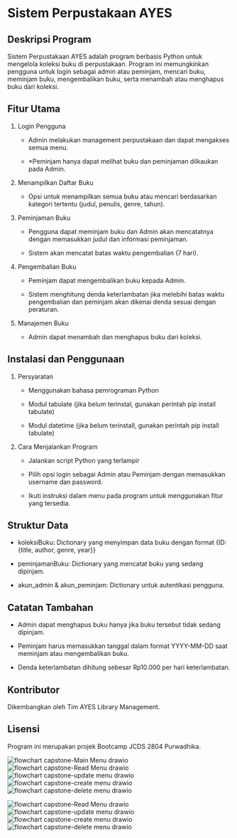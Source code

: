 # Sistem Perpustakaan AYES 

## Deskripsi Program

Sistem Perpustakaan AYES adalah program berbasis Python untuk mengelola koleksi buku di perpustakaan. Program ini memungkinkan pengguna untuk login sebagai admin atau peminjam, mencari buku, meminjam buku, mengembalikan buku, serta menambah atau menghapus buku dari koleksi.

## Fitur Utama

1. Login Pengguna

    * Admin melakukan management perpustakaan dan dapat mengakses semua menu.

    * *Peminjam hanya dapat melihat buku dan peminjaman dilkaukan pada Admin.

2. Menampilkan Daftar Buku

    * Opsi untuk menampilkan semua buku atau mencari berdasarkan kategori tertentu (judul, penulis, genre, tahun).

3. Peminjaman Buku

    * Pengguna dapat meminjam buku dan Admin akan mencatatnya dengan memasukkan judul dan informasi peminjaman.

    * Sistem akan mencatat batas waktu pengembalian (7 hari).

4. Pengembalian Buku

    * Peminjam dapat mengembalikan buku kepada Admin.

    * Sistem menghitung denda keterlambatan jika melebihi batas waktu pengembalian dan peminjam akan dikenai denda sesuai dengan peraturan.

5. Manajemen Buku

    * Admin dapat menambah dan menghapus buku dari koleksi.

## Instalasi dan Penggunaan

1. Persyaratan

    * Menggunakan bahasa pemrograman Python

    * Modul tabulate (jika belum terinstal, gunakan perintah pip install tabulate) 

    * Modul datetime (jika belum terinstall, gunakan perintah pip install tabulate)

2. Cara Menjalankan Program

    * Jalankan script Python yang terlampir

    * Pilih opsi login sebagai Admin atau Peminjam dengan memasukkan username dan password.

    * Ikuti instruksi dalam menu pada program untuk menggunakan fitur yang tersedia.

## Struktur Data

    
* koleksiBuku: Dictionary yang menyimpan data buku dengan format {ID: {title, author, genre, year}}

* peminjamanBuku: Dictionary yang mencatat buku yang sedang dipinjam.

* akun_admin & akun_peminjam: Dictionary untuk autentikasi pengguna.

## Catatan Tambahan

* Admin dapat menghapus buku hanya jika buku tersebut tidak sedang dipinjam.

* Peminjam harus memasukkan tanggal dalam format YYYY-MM-DD saat meminjam atau mengembalikan buku.

* Denda keterlambatan dihitung sebesar Rp10.000 per hari keterlambatan.

## Kontributor

Dikembangkan oleh Tim AYES Library Management.


## Lisensi

Program ini merupakan projek Bootcamp JCDS 2804 Purwadhika.

![flowchart capstone-Main Menu drawio](https://github.com/user-attachments/assets/85d8c753-22a6-4904-84e4-3dbef5ef25b1)
![flowchart capstone-Read Menu drawio](https://github.com/user-attachments/assets/d2f4c7ee-f37c-4b00-8764-1aad1ccc793c)
![flowchart capstone-update menu drawio](https://github.com/user-attachments/assets/451382cd-bdd1-40f1-90b3-8f1178240b75)
![flowchart capstone-create menu drawio](https://github.com/user-attachments/assets/4003b7eb-0333-4a3b-8038-47520ba5a023)
![flowchart capstone-delete menu drawio](https://github.com/user-attachments/assets/46409e0f-5539-46c7-b424-e90c98952afc)



![flowchart capstone-Read Menu drawio](https://github.com/user-attachments/assets/88f1737d-405d-497d-90c1-2d9388b4a37c)
![flowchart capstone-update menu drawio](https://github.com/user-attachments/assets/a3e7166f-ada0-4511-bc10-ead04351ca81)
![flowchart capstone-create menu drawio](https://github.com/user-attachments/assets/2adf19e5-cf15-405e-9d95-0c9f285387df)
![flowchart capstone-delete menu drawio](https://github.com/user-attachments/assets/80bb0bdb-5f57-471a-b5b4-36e2137415e7)
